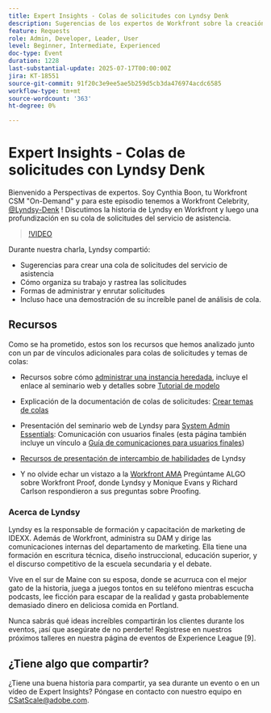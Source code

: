 ```yaml
---
title: Expert Insights - Colas de solicitudes con Lyndsy Denk
description: Sugerencias de los expertos de Workfront sobre la creación de colas del servicio de asistencia, las solicitudes de enrutamiento y las perspectivas del panel con Lyndsy Denk.
feature: Requests
role: Admin, Developer, Leader, User
level: Beginner, Intermediate, Experienced
doc-type: Event
duration: 1228
last-substantial-update: 2025-07-17T00:00:00Z
jira: KT-18551
source-git-commit: 91f20c3e9ee5ae5b259d5cb3da476974acdc6585
workflow-type: tm+mt
source-wordcount: '363'
ht-degree: 0%

---
```



# Expert Insights - Colas de solicitudes con Lyndsy Denk

Bienvenido a Perspectivas de expertos.  Soy Cynthia Boon, tu Workfront CSM &quot;On-Demand&quot; y para este episodio tenemos a Workfront Celebrity, [@Lyndsy-Denk](https://experienceleaguecommunities.adobe.com/t5/user/viewprofilepage/user-id/17573167) ! Discutimos la historia de Lyndsy en Workfront y luego una profundización en su cola de solicitudes del servicio de asistencia.

>[!VIDEO](https://video.tv.adobe.com/v/3465272/?learn=on&enablevpops)

Durante nuestra charla, Lyndsy compartió:

* Sugerencias para crear una cola de solicitudes del servicio de asistencia
* Cómo organiza su trabajo y rastrea las solicitudes
* Formas de administrar y enrutar solicitudes
* Incluso hace una demostración de su increíble panel de análisis de cola.

## Recursos

Como se ha prometido, estos son los recursos que hemos analizado junto con un par de vínculos adicionales para colas de solicitudes y temas de colas:

* Recursos sobre cómo [administrar una instancia heredada](https://experienceleague.adobe.com/en/docs/workfront-learn/tutorials-workfront/administration-and-setup/system-perfomance-and-maintenance/take-charge-of-an-existing-workfront-instance), incluye el enlace al seminario web y detalles sobre [Tutorial de modelo](https://experienceleague.adobe.com/es/docs/workfront-learn/tutorials-workfront/manage-work/request-queues/understand-request-queues)

* Explicación de la documentación de colas de solicitudes: [Crear temas de colas](https://experienceleague.adobe.com/en/docs/workfront/using/manage-work/requests/create-and-manage-request-queues/create-queue-topics)

* Presentación del seminario web de Lyndsy para [System Admin Essentials](https://experienceleaguecommunities.adobe.com/t5/workfront-discussions/webinar-system-admin-essentials-communicating-with-end-users/td-p/606096): Comunicación con usuarios finales (esta página también incluye un vínculo a [Guía de comunicaciones para usuarios finales](https://experienceleaguecommunities.adobe.com/t5/workfront-blogs/introducing-the-end-user-communications-cookbook/ba-p/607439))

* [Recursos de presentación de intercambio de habilidades](https://experienceleaguecommunities.adobe.com/t5/workfront-discussions/event-follow-up-november-2024-skill-exchange-workfront-process/m-p/726841#M3642) de Lyndsy

* Y no olvide echar un vistazo a la [Workfront AMA](https://experienceleaguecommunities.adobe.com/t5/workfront-events/workfront-ama-ask-me-anything-about-workfront-proof/ev-p/748798) Pregúntame ALGO sobre Workfront Proof, donde Lyndsy y Monique Evans y Richard Carlson respondieron a sus preguntas sobre Proofing.

### Acerca de Lyndsy

Lyndsy es la responsable de formación y capacitación de marketing de IDEXX. Además de Workfront, administra su DAM y dirige las comunicaciones internas del departamento de marketing. Ella tiene una formación en escritura técnica, diseño instruccional, educación superior, y el discurso competitivo de la escuela secundaria y el debate.

Vive en el sur de Maine con su esposa, donde se acurruca con el mejor gato de la historia, juega a juegos tontos en su teléfono mientras escucha podcasts, lee ficción para escapar de la realidad y gasta probablemente demasiado dinero en deliciosa comida en Portland.

Nunca sabrás qué ideas increíbles compartirán los clientes durante los eventos, ¡así que asegúrate de no perderte!  Regístrese en nuestros próximos talleres en nuestra página de eventos de Experience League [9].

## ¿Tiene algo que compartir?

¿Tiene una buena historia para compartir, ya sea durante un evento o en un vídeo de Expert Insights? Póngase en contacto con nuestro equipo en [CSatScale@adobe.com](mailto:CSatScale@adobe.com).


